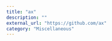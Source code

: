 ```yaml
---
title: "ax"
description: ""
external_url: "https://github.com/ax"
category: "Miscellaneous"
---
```

